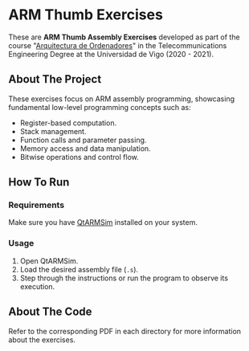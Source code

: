 # ARM Thumb Exercises
These are **ARM Thumb Assembly Exercises** developed as part of the course "[Arquitectura de Ordenadores](https://secretaria.uvigo.gal/docnet-nuevo/guia_docent/?centre=305&ensenyament=V05G301V01&assignatura=V05G301V01109&any_academic=2020_21)" in the Telecommunications Engineering Degree at the Universidad de Vigo (2020 - 2021).

## About The Project
These exercises focus on ARM assembly programming, showcasing fundamental low-level programming concepts such as:
- Register-based computation.
- Stack management.
- Function calls and parameter passing.
- Memory access and data manipulation.
- Bitwise operations and control flow.

## How To Run
### Requirements
Make sure you have [QtARMSim](https://lorca.act.uji.es/project/qtarmsim/) installed on your system.

### Usage
1. Open QtARMSim.
2. Load the desired assembly file (`.s`).
3. Step through the instructions or run the program to observe its execution.

## About The Code
Refer to the corresponding PDF in each directory for more information about the exercises.
